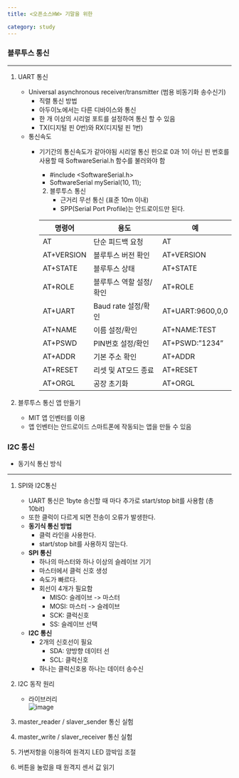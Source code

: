 ```yaml
---
title: <오픈소스HW> 기말을 위한

category: study
---
```


### 블루투스 통신
***
1. UART 통신
   - Universal asynchronous receiver/transmitter (범용 비동기화 송수신기)
     - 직렬 통신 방법 
     - 아두이노에서는 다른 디바이스와 통신
     - 한 개 이상의 시리얼 포트를 설정하여 통신 할 수 있음
     - TX(디지털 핀 0번)와 RX(디지털 핀 1번)
   - 통신속도
     - 기기간의 통신속도가 같아야됨
      시리얼 통신 핀으로 0과 1이 아닌 핀 번호를 사용할 때 SoftwareSerial.h 함수를 불러와야 함
       - #include <SoftwareSerial.h>
       - SoftwareSerial mySerial(10, 11);
       2. 블루투스 통신
          - 근거리 무선 통신 (표준 10m 이내)
          - SPP(Serial Port Profile)는 안드로이드만 된다.
   
       |명령어|용도|예|
        |----|----|----|
        |AT|단순 피드백 요청|AT|
        |AT+VERSION|블루투스 버전 확인|AT+VERSION|
        |AT+STATE|블루투스 상태|AT+STATE|
        |AT+ROLE|블루투스 역할 설정/확인|AT+ROLE|
        |AT+UART|Baud rate 설정/확인|AT+UART:9600,0,0|
        |AT+NAME|이름 설정/확인|AT+NAME:TEST|
       |AT+PSWD|PIN번호 설정/확인|AT+PSWD:”1234”|
       |AT+ADDR|기본 주소 확인|AT+ADDR|
       |AT+RESET|리셋 및 AT모드 종료|AT+RESET|
       |AT+ORGL|공장 초기화|AT+ORGL|

3. 블루투스 통신 앱 만들기
   - MIT 앱 인벤터를 이용
   - 앱 인벤터는 안드로이드 스마트폰에 작동되는 앱을 만들 수 있음

### I2C 통신
-   동기식 통신 방식
***
1. SPI와 I2C통신
   - UART 통신은 1byte 송신할 때 마다 추가로 start/stop bit를 사용함 (총 10bit)
   - 또한 클럭이 다르게 되면 전송이 오류가 발생한다.
   - **동기식 통신 방법**
     - 클럭 라인을 사용한다.
     - start/stop bit를 사용하지 않는다.
   - **SPI 통신**
     - 하나의 마스터와 하나 이상의 슬레이브 기기
     - 마스터에서 클럭 신호 생성
     - 속도가 빠르다.
     - 회선이 4개가 필요함
       - MISO: 슬레이브 -> 마스터
       - MOSI: 마스터 -> 슬레이브
       - SCK: 클럭신호
       - SS: 슬레이브 선택
   - **I2C 통신**
     - 2개의 신호선이 필요
       - SDA: 양방향 데이터 선
       - SCL: 클럭신호
     - 하나는 클럭신호용 하나는 데이터 송수신



2. I2C 동작 원리
   - 라이브러리<br>
   ![image](https://user-images.githubusercontent.com/51310308/237038556-59cca4d9-621f-4076-be61-a967d0262208.png)

3. master_reader / slaver_sender 통신 실험
4. master_write / slaver_receiver 통신 실험
5. 가변저항을 이용하여 원격지 LED 깜박임 조절
6. 버튼을 눌렀을 때 원격지 센서 값 읽기